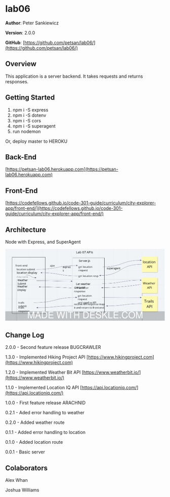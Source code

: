 # lab06

**Author**: Peter Sankiewicz

**Version**: 2.0.0

**GitHub**: [https://github.com/petsan/lab06/](https://github.com/petsan/lab06/)

## Overview
This application is a server backend.  It takes requests and returns responses.

## Getting Started
1. npm i -S express
1. npm i -S dotenv
1. npm i -S cors
1. npm i -S superagent
1. run nodemon

Or, deploy master to HEROKU

## Back-End

[https://petsan-lab06.herokuapp.com](https://petsan-lab06.herokuapp.com)

## Front-End

[https://codefellows.github.io/code-301-guide/curriculum/city-explorer-app/front-end/](https://codefellows.github.io/code-301-guide/curriculum/city-explorer-app/front-end/)

## Architecture

Node with Express, and SuperAgent

![](./images/screenshot.jpeg)

## Change Log

2.0.0 - Second feature release BUGCRAWLER

1.3.0 - Implemented Hiking Project API [https://www.hikingproject.com](https://www.hikingproject.com)

1.2.0 - Implemented Weather Bit API [https://www.weatherbit.io/](https://www.weatherbit.io/)

1.1.0 - Implemented Location IQ API [https://api.locationiq.com/](https://api.locationiq.com/)

1.0.0 - First feature release ARACHNID

0.2.1 - Aded error handling to weather

0.2.0 - Added weather route

0.1.1 - Added error handling to location

0.1.0 - Added location route

0.0.1 - Basic server

## Colaborators

Alex Whan

Joshua Williams

